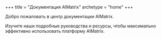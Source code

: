 +++
title = "Документация AIMatrix"
archetype = "home"
+++

Добро пожаловать в центр документации AIMatrix.

Изучите наши подробные руководства и ресурсы, чтобы максимально эффективно использовать платформу AIMatrix.